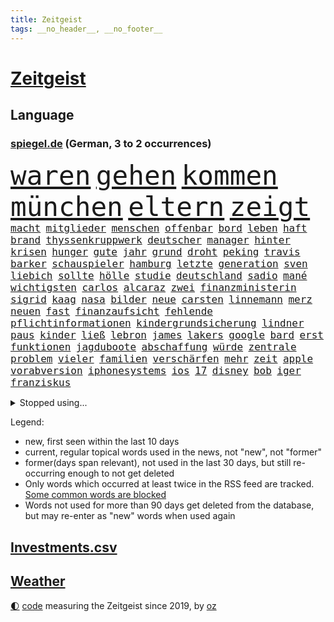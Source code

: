 ```yaml
---
title: Zeitgeist
tags: __no_header__, __no_footer__
---
```


# [Zeitgeist](https://oliz.io/zeitgeist/)

## Language

<h3><a href="https://www.spiegel.de" target="_blank">spiegel.de</a> (German, 3 to 2 occurrences)</h3>
<p style="font-family:monospace">
<span style="font-size:32pt"><a href="news_links.html#waren" class="current">waren</a></span>
<span style="font-size:32pt"><a href="news_links.html#gehen" class="current">gehen</a></span>
<span style="font-size:32pt"><a href="news_links.html#kommen" class="current">kommen</a></span>
<span style="font-size:32pt"><a href="news_links.html#münchen" class="current">münchen</a></span>
<span style="font-size:32pt"><a href="news_links.html#eltern" class="current">eltern</a></span>
<span style="font-size:32pt"><a href="news_links.html#zeigt" class="current">zeigt</a></span>
<br>
<span style="font-size:12pt"><a href="news_links.html#macht" class="current">macht</a></span>
<span style="font-size:12pt"><a href="news_links.html#mitglieder" class="current">mitglieder</a></span>
<span style="font-size:12pt"><a href="news_links.html#menschen" class="current">menschen</a></span>
<span style="font-size:12pt"><a href="news_links.html#offenbar" class="current">offenbar</a></span>
<span style="font-size:12pt"><a href="news_links.html#bord" class="current">bord</a></span>
<span style="font-size:12pt"><a href="news_links.html#leben" class="current">leben</a></span>
<span style="font-size:12pt"><a href="news_links.html#haft" class="current">haft</a></span>
<span style="font-size:12pt"><a href="news_links.html#brand" class="current">brand</a></span>
<span style="font-size:12pt"><a href="news_links.html#thyssenkruppwerk" class="new">thyssenkruppwerk</a></span>
<span style="font-size:12pt"><a href="news_links.html#deutscher" class="current">deutscher</a></span>
<span style="font-size:12pt"><a href="news_links.html#manager" class="current">manager</a></span>
<span style="font-size:12pt"><a href="news_links.html#hinter" class="current">hinter</a></span>
<span style="font-size:12pt"><a href="news_links.html#krisen" class="current">krisen</a></span>
<span style="font-size:12pt"><a href="news_links.html#hunger" class="current">hunger</a></span>
<span style="font-size:12pt"><a href="news_links.html#gute" class="current">gute</a></span>
<span style="font-size:12pt"><a href="news_links.html#jahr" class="current">jahr</a></span>
<span style="font-size:12pt"><a href="news_links.html#grund" class="current">grund</a></span>
<span style="font-size:12pt"><a href="news_links.html#droht" class="current">droht</a></span>
<span style="font-size:12pt"><a href="news_links.html#peking" class="current">peking</a></span>
<span style="font-size:12pt"><a href="news_links.html#travis" class="current">travis</a></span>
<span style="font-size:12pt"><a href="news_links.html#barker" class="current">barker</a></span>
<span style="font-size:12pt"><a href="news_links.html#schauspieler" class="current">schauspieler</a></span>
<span style="font-size:12pt"><a href="news_links.html#hamburg" class="current">hamburg</a></span>
<span style="font-size:12pt"><a href="news_links.html#letzte" class="current">letzte</a></span>
<span style="font-size:12pt"><a href="news_links.html#generation" class="current">generation</a></span>
<span style="font-size:12pt"><a href="news_links.html#sven" class="new">sven</a></span>
<span style="font-size:12pt"><a href="news_links.html#liebich" class="new">liebich</a></span>
<span style="font-size:12pt"><a href="news_links.html#sollte" class="current">sollte</a></span>
<span style="font-size:12pt"><a href="news_links.html#hölle" class="current">hölle</a></span>
<span style="font-size:12pt"><a href="news_links.html#studie" class="current">studie</a></span>
<span style="font-size:12pt"><a href="news_links.html#deutschland" class="current">deutschland</a></span>
<span style="font-size:12pt"><a href="news_links.html#sadio" class="current">sadio</a></span>
<span style="font-size:12pt"><a href="news_links.html#mané" class="current">mané</a></span>
<span style="font-size:12pt"><a href="news_links.html#wichtigsten" class="current">wichtigsten</a></span>
<span style="font-size:12pt"><a href="news_links.html#carlos" class="current">carlos</a></span>
<span style="font-size:12pt"><a href="news_links.html#alcaraz" class="current">alcaraz</a></span>
<span style="font-size:12pt"><a href="news_links.html#zwei" class="current">zwei</a></span>
<span style="font-size:12pt"><a href="news_links.html#finanzministerin" class="new">finanzministerin</a></span>
<span style="font-size:12pt"><a href="news_links.html#sigrid" class="new">sigrid</a></span>
<span style="font-size:12pt"><a href="news_links.html#kaag" class="new">kaag</a></span>
<span style="font-size:12pt"><a href="news_links.html#nasa" class="current">nasa</a></span>
<span style="font-size:12pt"><a href="news_links.html#bilder" class="current">bilder</a></span>
<span style="font-size:12pt"><a href="news_links.html#neue" class="current">neue</a></span>
<span style="font-size:12pt"><a href="news_links.html#carsten" class="current">carsten</a></span>
<span style="font-size:12pt"><a href="news_links.html#linnemann" class="new">linnemann</a></span>
<span style="font-size:12pt"><a href="news_links.html#merz" class="current">merz</a></span>
<span style="font-size:12pt"><a href="news_links.html#neuen" class="current">neuen</a></span>
<span style="font-size:12pt"><a href="news_links.html#fast" class="current">fast</a></span>
<span style="font-size:12pt"><a href="news_links.html#finanzaufsicht" class="current">finanzaufsicht</a></span>
<span style="font-size:12pt"><a href="news_links.html#fehlende" class="current">fehlende</a></span>
<span style="font-size:12pt"><a href="news_links.html#pflichtinformationen" class="new">pflichtinformationen</a></span>
<span style="font-size:12pt"><a href="news_links.html#kindergrundsicherung" class="current">kindergrundsicherung</a></span>
<span style="font-size:12pt"><a href="news_links.html#lindner" class="current">lindner</a></span>
<span style="font-size:12pt"><a href="news_links.html#paus" class="current">paus</a></span>
<span style="font-size:12pt"><a href="news_links.html#kinder" class="current">kinder</a></span>
<span style="font-size:12pt"><a href="news_links.html#ließ" class="current">ließ</a></span>
<span style="font-size:12pt"><a href="news_links.html#lebron" class="current">lebron</a></span>
<span style="font-size:12pt"><a href="news_links.html#james" class="current">james</a></span>
<span style="font-size:12pt"><a href="news_links.html#lakers" class="current">lakers</a></span>
<span style="font-size:12pt"><a href="news_links.html#google" class="current">google</a></span>
<span style="font-size:12pt"><a href="news_links.html#bard" class="new">bard</a></span>
<span style="font-size:12pt"><a href="news_links.html#erst" class="current">erst</a></span>
<span style="font-size:12pt"><a href="news_links.html#funktionen" class="current">funktionen</a></span>
<span style="font-size:12pt"><a href="news_links.html#jagduboote" class="new">jagduboote</a></span>
<span style="font-size:12pt"><a href="news_links.html#abschaffung" class="current">abschaffung</a></span>
<span style="font-size:12pt"><a href="news_links.html#würde" class="current">würde</a></span>
<span style="font-size:12pt"><a href="news_links.html#zentrale" class="current">zentrale</a></span>
<span style="font-size:12pt"><a href="news_links.html#problem" class="current">problem</a></span>
<span style="font-size:12pt"><a href="news_links.html#vieler" class="current">vieler</a></span>
<span style="font-size:12pt"><a href="news_links.html#familien" class="current">familien</a></span>
<span style="font-size:12pt"><a href="news_links.html#verschärfen" class="current">verschärfen</a></span>
<span style="font-size:12pt"><a href="news_links.html#mehr" class="current">mehr</a></span>
<span style="font-size:12pt"><a href="news_links.html#zeit" class="current">zeit</a></span>
<span style="font-size:12pt"><a href="news_links.html#apple" class="current">apple</a></span>
<span style="font-size:12pt"><a href="news_links.html#vorabversion" class="new">vorabversion</a></span>
<span style="font-size:12pt"><a href="news_links.html#iphonesystems" class="new">iphonesystems</a></span>
<span style="font-size:12pt"><a href="news_links.html#ios" class="current">ios</a></span>
<span style="font-size:12pt"><a href="news_links.html#17" class="current">17</a></span>
<span style="font-size:12pt"><a href="news_links.html#disney" class="current">disney</a></span>
<span style="font-size:12pt"><a href="news_links.html#bob" class="new">bob</a></span>
<span style="font-size:12pt"><a href="news_links.html#iger" class="new">iger</a></span>
<span style="font-size:12pt"><a href="news_links.html#franziskus" class="current">franziskus</a></span>
</p>
<details>
<summary>Stopped using...</summary>
<p class="former" style="font-size:12pt">
italiens(995) partie(995) 75(994) korruption(993) witz(993) bernd(992) erinnerungen(992) eustaaten(992) ärzte(992) bitte(991) kündigen(991) positiv(991) rasant(991) tieren(991) ursula(991) brutale(990) entlastet(990) fbi(990) politischen(990) respekt(990) rote(990) schwangere(990) behandlung(989) daraufhin(989) erholung(989) märz(989) strafen(989) beweisen(988) einiges(988) führerschein(988) gestohlen(988) hotel(988) hsv(988) müller(988) premiere(988) usregierung(988) eingereicht(987) nürnberg(987) österreichische(987) 33(986) durchsucht(986) klimaneutral(986) manchen(986) mancherorts(986) unabhängigkeit(986) englische(985) halben(985) leyen(985) richten(985) schicksal(985) geholt(984) premierminister(984) provinz(984) spekuliert(984) west(984) wettbewerb(984) überwinden(984) bitten(983) falls(983) herbert(983) literatur(983) schauspielerin(983) träumen(983) wählen(983) aufruf(982) botschaften(982) breitet(982) eigentümer(982) schnee(982) weltwirtschaft(982) australische(981) tore(981) wohnhaus(981) bull(980) fliehen(980) klären(980) red(980) verbände(980) ehepaar(979) geklärt(979) miteinander(979) passen(979) zweimal(979) kreis(978) vorsprung(978) lüge(977) schlimmste(977) freilassung(976) richtet(976) schnellen(976) weckt(976) dar(975) langen(975) unterstützer(975) anzeichen(974) distanz(974) sitzen(973) stadion(973) beschuldigt(972) bezahlen(972) half(972) klimapolitik(972) ägypten(972) fit(971) pflicht(970) politikerin(970) näher(969) patient(969) zurückgegangen(969) bande(968) betrifft(967) spektakuläre(967) februar(966) aufhalten(964) führenden(963) sichert(963) enorme(960) whatsapp(960) sportler(959) training(959) unterschrieben(959) chats(958) kassieren(958) museum(958) entscheidet(956) erstochen(955) möglichkeiten(953) olympia(953) kindheit(952) liberalen(942) startup(941) kontert(936) nächstes(932) drohne(931) 95(887) höheres(887) fotografiert(876) vormarsch(859) notstand(841) strecken(827) happy(824) unfälle(771) kontinent(757) müll(749) spiegelreporter(749) sammelt(736) veröffentlichung(721) zwingen(720) grundsätzlich(715) verbunden(707) erfolglos(696) erfolgreichste(695) superstars(695) fossilen(690) kollision(685) jenseits(682) expertin(681) erkrankte(678) analysten(676) nachspielzeit(676) erhofft(671) löschen(671) zurückziehen(668) king(658) überraschende(658) gefiel(647) wachsende(646) gleichen(639) großbank(636) dokumentiert(633) 15000(632) minus(625) station(624) demo(623) rauswurf(620) ampelregierung(617) zurückgezogen(612) volksverhetzung(609) spürbar(608) studenten(607) 74(605) menschlichkeit(605) euländer(597) versuche(594) netflixserie(591) gestört(589) nutzung(587) stadtteil(587) gestiegene(581) königreich(580) schärfere(580) zehnjähriger(580) historischer(574) einfacher(571) aktivistinnen(567) taucht(566) ärztin(563) aussetzen(557) möchten(553) gefechte(542) verkündete(534) influencerin(533) asien(532) kitas(532) krebs(526) nutzten(525) ring(525) spielern(524) spaltung(522) streiken(522) royal(512) fehlverhalten(503) marc(495) verantwortlichen(495) versagen(491) verspätungen(491) rené(488) stammen(487) abgeschafft(485) 19jährige(483) südamerika(480) indischen(477) fußballspiel(476) gefolgt(476) terror(476) abtreibungen(475) baustelle(467) kriegszeiten(464) schmerzen(464) kriegsverbrechen(463) drücken(459) starkes(455) ansturm(443) auslöser(443) herrschte(440) arbeitslosigkeit(438) tatverdächtiger(434) haare(432) übergriffen(416) versöhnung(414) abgeschaltet(412) ankara(412) franzosen(411) erfurt(408) jubel(406) rüsten(406) computer(397) europaparlament(397) unterlagen(397) außergewöhnlichen(393) brennende(393) vereidigt(392) ernannt(391) waggons(391) 21jähriger(388) verheerend(383) panne(382) tempel(380) irgendwann(376) wohnmobil(375) jimmy(373) youtube(373) osnabrück(371) polizeibeamte(371) gegenwart(369) finanzen(367) energieversorger(361) schrumpfen(361) demenz(360) instrument(360) großaufgebot(358) ungerecht(353) entfernen(350) islamisten(350) entschuldigen(349) anruf(348) folgten(348) barrikaden(347) usmilitär(347) medizinische(346) bemühungen(343) rishi(342) sunak(342) major(341) schottlands(341) innenstadt(333) eingestürzt(331) linien(331) seltsam(331) drehten(330) brandt(326) erkranken(325) erstaunliche(324) untergrund(324) zugverkehr(324) farce(323) giorgia(323) meloni(323) auszusetzen(319) bach(318) quatsch(318) komplikationen(317) beleidigungen(314) ernstfall(309) verschärfung(309) aufzugeben(308) grab(307) haken(305) spurensuche(305) bellingham(304) jude(304) stromausfälle(303) größeres(302) richtete(302) bauch(297) bussen(294) auseinander(292) benko(292) brisante(292) erzielte(292) granaten(292) zurückkehren(291) angriffskriegs(290) erzeugt(290) kontroverse(289) engen(287) kanadischen(287) flüchtlingsunterkunft(286) gratis(286) kriminalität(283) wasserversorgung(280) drohung(276) emissionen(276) bulgarien(275) francisco(275) abermals(274) ausgenutzt(274) einsamkeit(274) indiens(274) kinderpornografie(274) rückblick(274) fa(272) eingriff(270) dokumentieren(269) legendär(269) militärexperte(269) persönlichen(268) spiegelrecherche(268) grenzgebiet(266) nachweisen(266) verhältnissen(266) mögen(264) brutalität(263) militärexperten(263) asyl(262) nebel(262) schiffsverkehr(261) knappe(260) zitiert(260) eröffnete(258) überraschte(257) elbphilharmonie(256) dahintersteckt(255) hit(255) wiebke(253) kopftuch(252) parolen(251) stießen(250) leukämie(248) anerkannt(246) ernennt(246) 23jährige(245) gefangenen(245) tatortvote(245) chaotische(244) finanzmärkte(244) dichter(243) 49euroticket(241) neuheiten(240) operiert(240) zurückgekehrt(240) geliebten(239) taucher(239) gary(238) fusion(237) billigt(236) wwf(236) ioc(235) gewehrt(233) mine(233) sam(233) ausverkauft(231) überzeugte(230) credit(228) journalistenverband(226) gleise(225) gesprengt(224) transportiert(224) drosseln(223) mächte(223) weltcup(223) umso(221) unesco(221) usfirma(221) düstere(218) renner(218) aufgebaut(217) fieber(217) wirtschaftliche(217) erlebnisse(216) bewirken(215) blockaden(215) serben(215) freiheitsstrafen(213) grenzregion(213) wachsenden(213) kommentiert(212) 14jähriger(211) tomaten(210) roland(208) unterbringung(208) ibizaaffäre(206) hill(205) 2011(204) melbourne(204) pence(204) verlorenen(204) güterzug(203) technologien(203) 1991(202) auflaufen(202) saarlouis(202) abwehr(201) infos(201) vermeldet(201) 47(199) fotograf(199) naturschützer(199) schiebt(199) organisatoren(198) asiatische(197) familiennewsletter(197) geerbt(196) satt(196) traut(195) unterzogen(195) berühmter(194) besitzen(194) einsatzkräften(194) geringen(194) escooter(193) tennisspieler(193) verarbeiten(193) verwandte(193) tauchte(192) arbeitsplätze(191) parkplatz(191) berufsaussichten(189) cook(189) leblos(189) what(189) charts(188) eroller(187) fachkräften(187) überstanden(187) meinungen(186) ostafrika(185) philadelphia(185) tourismus(185) woke(185) eva(184) immobilie(184) weltsport(184) biontech(183) wiegelt(183) dreier(182) grand(182) faschisten(181) barrel(180) unglaublich(180) spender(179) änderung(179) grundlegenden(178) kopiert(178) pedro(178) verbraucht(178) stationen(176) unicef(176) gefälschten(175) jener(174) verdreifacht(174) stärkeren(173) verleger(173) lebensgefahr(172) ladung(171) nachgegeben(171) radio(171) krankenstand(170) stiehlt(170) stücke(170) blutige(168) eindämmen(168) eughurteil(168) guardian(168) luftverschmutzung(168) panzern(168) satellitenbild(168) mehrjährigen(167) regionalzug(166) bibel(165) rüstet(165) ertragen(164) komplizierten(164) normale(164) oberhaupt(164) verschärfte(164) ablauf(163) oppositionspolitiker(163) hilfsorganisation(162) prinzen(162) sprüche(161) zlatan(161) gestaltet(160) shows(160) verteidigungsministeriums(159) baute(158) ostküste(158) eingestiegen(157) nähert(157) rivale(157) schwinden(157) selbstverständnis(157) financial(155) grünenchefin(155) ricarda(155) fahrbahn(154) meistern(154) abnehmen(153) nochmals(153) springer(153) antisemitischer(152) messe(151) office(151) zukommen(151) outfits(150) billy(149) kriegsgebiet(149) belarussischer(148) 270(147) vorgeschmack(147) nötigung(146) erkannt(145) fluggesellschaft(145) krebsdiagnose(145) openai(145) dfl(144) rock(144) zubehör(144) aufbruch(143) hadern(143) immobilienbesitzer(143) gezielte(141) günstigen(141) segelboot(141) sätze(141) beispiele(140) ingenieur(140) km/h(140) rechtsaußen(140) schleswigholsteins(140) positives(139) wiederzufinden(139) pamela(138) schweres(138) 46(137) brokstedt(137) kolumbianischen(137) limousine(137) zögern(137) dame(136) erforschen(136) schöner(136) tarifverhandlungen(136) 1600(135) anklagen(135) sturgeon(135) umfassenden(135) auszeichnungen(134) siedlung(134) baltikum(133) weh(133) laufbahn(132) rechtfertigen(132) spö(132) 2045(130) hafencity(130) ministerpräsidenten(130) zutiefst(130) parteispitze(129) republica(129) aussetzung(128) lautstark(127) toll(127) ukrainern(127) unterbinden(126) dammbruch(125) markiert(125) wiederaufnahme(125) asylverfahren(124) mysteriöser(124) robertson(124) influencer(123) oberleitung(123) college(122) leiterin(122) reddit(122) hinspiel(121) nachbarschaft(121) sparsamer(121) stil(121) zerschlagung(121) erholt(120) müttern(120) stürzten(120) wassermassen(120) klum(119) mount(119) fußballliga(118) usaußenministerium(118) affleck(117) beurteilen(117) championsleaguefinale(117) flugobjekte(117) ham(117) indigenen(117) bedecken(116) bemerkenswerte(116) löscharbeiten(116) rendiwagner(116) anschlüsse(115) austritt(115) baldige(115) diäten(115) mangelhafter(115) sicherheitsexpertin(115) tony(114) verlegen(114) bunker(112) profifußballer(112) sanfter(112) ukrainischem(112) arbeitsgericht(111) gala(111) bildungsministerin(110) konkreten(110) weitreichenden(110) ernsten(109) verrat(108) aufkommen(107) großmächte(107) nützt(107) snp(107) studiert(107) weitergegeben(107) alassad(106) baschar(106) dachten(106) eure(106) influencerinnen(106) saied(106) 15jährigen(105) elite(105) south(105) gangster(104) grünenvorsitzende(104) wochenbeginn(104) ankommen(103) hilflos(103) hinweg(103) waters(103) einkaufen(102) grubenunglück(102) 101(100) großmacht(100) höcke(100) versus(100) erinnerungsstücke(99) medienmogul(99) schulkinder(99) superreichen(99) weltgrößte(99) ausweichen(98) auszählung(98) axel(98) begangen(98) denkmal(98) gestresst(98) breiter(97) erfolgen(97) iea(97) vermischt(97) optionen(96) 55jährige(95) alabama(95) mutterkonzern(95) schalker(95) beides(94) pokalfinale(94) elbe(93) ostseepipelines(93) hochamt(92) mordkommission(92) satellitendaten(92) schieben(92) sommerspielen(92) umzugehen(92) bausparvertrag(91) dnaanalyse(91) gesetzesänderung(91) roller(91) senderchef(91) stundenweise(91) dreißigerjahren(90) erfasste(90) holocaustmahnmal(90) kalkül(90) kümmert(90) lübeck(90) strahlt(90) from(89) genres(89) linkenikone(89) nordrheinwestfälischen(89) tropensturm(89) 35jähriger(88) 39jährige(88) durchsuchte(88) jpmorgan(88) kindheitserinnerungen(88) arschloch(87) besorgnis(87) pumpt(87) zeitnah(87) dfbnationalmannschaft(86) doskozil(86) entwickelte(86) gefangen(86) länderspiele(86) pfizer(86) prowestliche(86) ubs(86) betrunkener(85) datenbrille(85) dietrich(85) flusswasser(85) krach(85) neonazis(85) regionale(85) schwimmbecken(85) arminia(84) befehle(84) hirnforschung(84) rechtecks(84) regierungssprecher(84) unverzüglich(84) usbanken(84) vision(84) exparteichef(83) irren(83) linkspartei(83) minderheitsregierung(83) riexinger(83) straftat(83) außergewöhnliche(82) hedgefonds(82) pflegekräfte(82) wirtschaftswachstum(82) containerschiffe(81) erdöl(81) kettenreaktion(81) linksextremen(81) schlagersänger(81) unokinderhilfswerk(81) abhängiger(80) gesten(80) unfassbare(80) wiegen(80) geschwindigkeitsrekord(79) großmanöver(79) kontroverses(79) psychiatrischen(79) sackgasse(79) brachten(78) fehlern(78) fluggesellschaften(78) fluggäste(78) ibrahimović(78) milizionäre(78) monopol(78) musikbranche(78) paragrafen(78) anwalts(77) astronomie(77) augenzeugen(77) behaupten(77) lobte(77) populisten(77) revolutionär(77) wahlkampfveranstaltung(77) western(77) ängsten(77) dorsten(76) dringt(76) erzbistums(76) fußballverband(76) jammert(76) milliardengeschäft(76) sultan(76) tiny(76) barça(75) grönemeyer(75) rebelliert(75) umsteigen(75) usbörsenaufsicht(75) wiederzulassung(75) zentrales(75) belegschaft(74) list(74) mitmachen(74) modi(74) haftbefehle(73) kopfverletzungen(73) lockern(73) indopazifik(72) ruhig(72) schenken(72) spieltisch(72) verwickelt(72) vorübergehenden(72) getrennte(71) hexenjagd(71) karlheinz(71) kontakten(71) maxim(71) pauschales(71) schränkte(71) tauben(71) würfel(71) 34jähriger(70) aggression(70) dreh(70) follower(70) gespalten(70) klos(70) lippen(70) oberhand(70) fotoprojekt(69) heizungswende(69) kinderärzte(69) präsidentschaftswahlen(69) schwachstelle(69) waage(69) abflug(68) damon(68) eilantrag(68) kleinflugzeug(68) konrad(68) kröten(68) lautet(68) matt(68) mittendrin(68) sekbeamte(68) stur(68) ag(67) artemis(67) eisfrei(67) heizwende(67) pragmatismus(67) assange(66) hamill(66) kennedys(66) machtmissbrauchs(66) prärie(66) skywalker(66) argumenten(65) aufschwung(65) auszubildende(65) blogger(65) fertigstellung(65) großfamilien(65) nervennahrung(65) antrat(64) aufregend(64) besteigen(64) beweis(64) cnn(64) fußballweltmeister(64) heimatstadt(64) vorpommern(64) wolfsburger(64) erwartete(63) erzkonservative(63) großfeuer(63) hirnverletzungen(63) linksextremismusprozess(63) nachbarschaftsstreit(63) schwelt(63) taschenbuch(63) umgekippte(63) werbegesicht(63) überlegungen(63) anrufen(62) bachmutfront(62) erneuern(62) samuel(62) ties(62) justizministerium(61) niedrigen(61) schlechtes(61) staatspleite(61) usbehörden(61) boulevardmedien(60) haushaltsbuch(60) kinderarbeit(60) kolo(60) mailänder(60) moderna(60) muani(60) personalien(60) randal(60) religion(60) depp(59) färbt(59) herausragende(59) jüterbog(59) kostümen(59) lebenszeichen(59) sterbende(59) golfwelt(58) jobverlust(58) landeten(58) nationalkonservative(58) sprengung(58) auszurichten(57) berlusconis(57) khartum(57) motorradfahrer(57) sportart(57) fisch(56) joggers(56) konfliktparteien(56) gefangenenaustausch(55) hinein(55) krefeld(55) rauchwolken(55) regnen(55) rekordzahl(55) bediente(54) befand(54) eingeschlagen(54) schwerwiegenden(54) bauwerk(53) blühen(53) dárdai(53) exbildchefredakteur(53) pál(53) river(53) dir(52) erfuhr(52) großoffensive(52) pfeiler(52) schmerzmittel(52) christie(51) diskriminierenden(51) erheblich(51) erstem(51) göttlichen(51) klimafragen(51) nebentätigkeiten(51) spektakulär(51) verzerrt(51) windsors(51) analyst(50) biller(50) eindringlich(50) kiunternehmen(50) riad(50) spottet(50) eindhoven(49) kannibale(49) mandanten(49) streikwelle(49) benannt(48) gegnerinnen(48) marge(48) nelles(48) detonationen(47) imperium(47) mühe(47) sachsenhausen(47) abfedern(46) arktis(46) behauptungen(46) belgorod(46) ebene(46) girl(46) koffern(46) lebensmittelhersteller(46) lgbtq(46) mantel(46) tvansprache(46) waldbränden(46) einschüchtern(45) lied(45) tieferen(45) auskommen(44) erstatten(44) gleicher(44) königsfamilie(44) plastikmüll(44) unübersichtlich(44) wasserstand(44) annahm(43) betreibern(43) europapokal(43) feine(43) landung(43) unterrichtet(43) 118(42) 5gausbau(42) besiegte(42) chase(42) churchill(42) energieagentur(42) evakuierung(42) gaye(42) geregelt(42) raphael(42) schlucken(42) ultraleichtflugzeug(42) winston(42) effizienz(41) geht's(41) austin(40) florenz(40) kugeln(40) nebenan(40) rückeroberung(40) triple(40) weeknd(40) gleichaltrigen(39) schmutzige(39) störten(39) arbeitsunfall(38) lückenlose(38) produktionsfirma(38) regisseurin(38) staatlicher(38) that(38) uspräsidentschaftswahlen(38) anreize(37) brad(37) branchenangaben(37) durchleuchtet(37) füße(37) heiratet(37) militante(37) schlagabtausch(37) trainings(37) zahn(37) einschlugen(36) geldstrafen(36) paramilitär(36) apotheker(35) ehemals(35) prognostiziert(35) protassewitsch(35) redbullerfolg(35) taschenbücher(35) versorger(35) zwillingstöchter(35) außergerichtlich(34) härteren(34) institute(34) macs(34) verlässlich(34) waldgebiet(34) wertverlust(34) ableger(33) expremierminister(33) jaber(33) rundfunkanstalt(33) siebtes(33) strömt(33) unoklimakonferenz(33) weltlage(33) achtjährigen(32) aufwand(32) axelspringerkonzern(32) füßen(32) germain(32) hellmann(32) hinterlässt(32) kryptischen(32) schwerverletzten(32) spitzenjob(32) verden(32) vermieten(32) auftritte(31) glasner(31) hyperschallrakete(31) kommunalen(31) saint(31) scharfer(31) spendenaffäre(31) wildnis(31) ausgeharrt(30) coinbase(30) geländegewinne(30) konkretisiert(30) oecd(30) endlosen(29) enttäuschten(29) frodeno(29) klarer(29) kurzfristige(29) monarchen(29) oberster(29) organisationen(29) spree(29) bergsteiger(28) brandanschlag(28) erstreckte(28) ficht(28) kunstwerken(28) skandieren(28) yeboah(28) flüchtlingszahlen(27) salvini(27) wolfsburgerinnen(27) zero(27) absolvieren(26) asylbewerberheim(26) gebietsgewinne(26) mitregieren(26) rekrutiert(26) umgebaut(26) website(26) genauen(25) iv(25) vermeidbar(25) abgeführt(24) euland(24) french(24) gauff(24) jüdischer(24) abgekommen(23) finalserie(23) mangelnden(23) pakt(23) sand(23) unzulässig(23) betteln(22) everest(22) heinzchristian(22) rätselhafter(22) strache(22) umweltschäden(22) conference(21) fpöchefs(21) gebannt(21) verfassungsbeschwerde(21) zitierte(21) einlage(20) organspende(20) schiffswrack(20) suchaktion(20) vorsorge(20) anhaltenden(19) ausschließen(19) buhrufe(19) co₂emissionen(19) denkwürdigen(19) elend(19) evangelikale(19) hautkrebs(19) mitangeklagte(19) pfiffe(19) veräußert(19) ausreichen(18) bekanntes(18) bluttaten(18) butler(18) gesundheitsproblemen(18) register(18) atemnot(17) boulevardpresse(17) gefeierte(17) strategisch(17) ufos(17) widerstands(17) würdigung(17) brüste(16) ford(16) harrison(16) ilja(16) relegation(16) stocken(16) strengen(16) erfolgsgeheimnis(15) herausfinden(15) kampfjetpiloten(15) kennengelernt(15) muskeln(15) neugebauer(15) populärsten(15) spitzengehälter(15) stehenden(15) toxisch(15) toxische(15) unwürdig(15) verwechslung(15) 1973(14) gegners(14) herrn(14) karikaturisten(14) linksextremisten(14) luftangriffen(14) meistertitel(14) prorussische(14) triumphe(14) unerwünschte(14) dringender(13) einverstanden(13) entwicklerkonferenz(13) gelebt(13) saftig(13) süßwasser(13) wendungen(13) zerschmetterte(13) ökonomischen(13) überfälle(13) klimafreundlich(12) liter(12) rummenigge(12) unschönen(12) zealand(12) gerettete(11) klammern(11) millionenschaden(11) unfallort(11) untersuchungskommission(11)
</p>
</details>
<p>Legend:
<ul>
<li><span class="new">new</span>, first seen within the last 10 days</li>
<li><span class="current">current</span>, regular topical words used in the news, not "new", not "former"</li>
<li><span class="former">former(days span relevant)</span>, not used in the last 30 days, but still re-occurring enough to not get deleted</li>
<li>Only words which occurred at least twice in the RSS feed are tracked. <a href="language/filters.py">Some common words are blocked</a></li>
<li>Words not used for more than 90 days get deleted from the database, but may re-enter as "new" words when used again</li>
</ul>
</p>

## [Investments](investments.html)[.csv](investments.csv)

## [Weather](weather.html)

<footer>
<a href="javascript:toggleTheme()" class="nav">🌓</a>
<a href="https://github.com/ooz/zeitgeist">code</a> measuring the Zeitgeist since 2019, by <a href="https://oliz.io">oz</a>
</footer>

